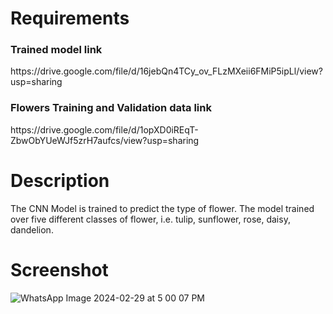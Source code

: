 # Requirements
<h3>Trained model link</h3>
https://drive.google.com/file/d/16jebQn4TCy_ov_FLzMXeii6FMiP5ipLl/view?usp=sharing
<h3>Flowers Training and Validation data link</h3>
https://drive.google.com/file/d/1opXD0iREqT-ZbwObYUeWJf5zrH7aufcs/view?usp=sharing

# Description
The CNN Model is trained to predict the type of flower. The model trained over five different classes of flower, i.e. tulip, sunflower, rose, daisy, dandelion.

# Screenshot
![WhatsApp Image 2024-02-29 at 5 00 07 PM](https://github.com/Dhruvil03/Convolutional_Neural_Network/assets/90698427/097e316d-05b2-44c7-8c5d-38c85ca16fb4)

